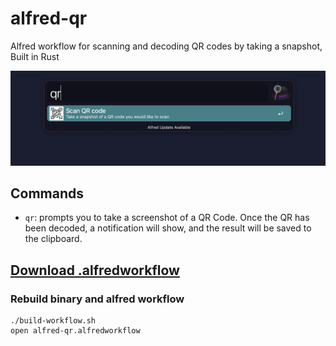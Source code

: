 # alfred-qr
Alfred workflow for scanning and decoding QR codes by taking a snapshot, Built in Rust

<p align="center"><a href="https://github.com/omerdn1/alfred-qr/releases/"><img src="screenshot.png"/></a></p>

## Commands

* `qr`: prompts you to take a screenshot of a QR Code. Once the QR has been decoded, a notification will show, and the result will be saved to the clipboard.

## [Download .alfredworkflow](https://github.com/omerdn1/alfred-qr/releases/) 

### Rebuild binary and alfred workflow

```
./build-workflow.sh
open alfred-qr.alfredworkflow
```

